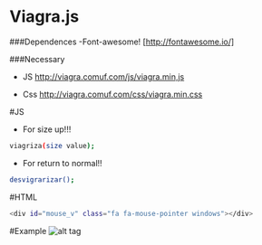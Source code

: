 # Viagra.js

###Dependences 
  -Font-awesome! [http://fontawesome.io/]
  
###Necessary
  - JS
    http://viagra.comuf.com/js/viagra.min,js
    
  - Css
    http://viagra.comuf.com/css/viagra.min.css


#JS

- For size up!!!
```sh
viagriza(size value); 
```
- For return to normal!!

```sh
desvigrarizar();  
```

#HTML
```sh
<div id="mouse_v" class="fa fa-mouse-pointer windows"></div>
```
#Example
![alt tag](https://i.gyazo.com/5dad22d07d75fe96e4f804d81ed4fd3b.gif)
